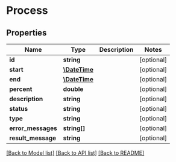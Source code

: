 # Process

## Properties
Name | Type | Description | Notes
------------ | ------------- | ------------- | -------------
**id** | **string** |  | [optional] 
**start** | [**\DateTime**](\DateTime.md) |  | [optional] 
**end** | [**\DateTime**](\DateTime.md) |  | [optional] 
**percent** | **double** |  | [optional] 
**description** | **string** |  | [optional] 
**status** | **string** |  | [optional] 
**type** | **string** |  | [optional] 
**error_messages** | **string[]** |  | [optional] 
**result_message** | **string** |  | [optional] 


[[Back to Model list]](../README.md#documentation-for-models) [[Back to API list]](../README.md#documentation-for-api-endpoints) [[Back to README]](../README.md)



